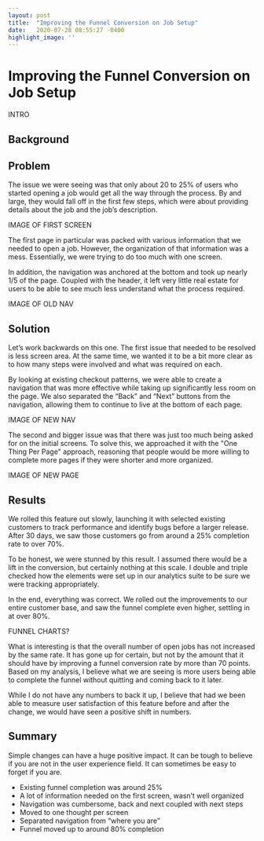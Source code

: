 ```yaml
---
layout: post
title:  "Improving the Funnel Conversion on Job Setup"
date:   2020-07-28 08:55:27 -0400
highlight_image: ''
---
```

# Improving the Funnel Conversion on Job Setup

INTRO

## Background



## Problem

The issue we were seeing was that only about 20 to 25% of users who started opening a job would get all the way through the process. By and large, they would fall off in the first few steps, which were about providing details about the job and the job&rsquo;s description.

IMAGE OF FIRST SCREEN

The first page in particular was packed with various information that we needed to open a job. However, the organization of that information was a mess. Essentially, we were trying to do too much with one screen.

In addition, the navigation was anchored at the bottom and took up nearly 1/5 of the page. Coupled with the header, it left very little real estate for users to be able to see much less understand what the process required.

IMAGE OF OLD NAV

## Solution

Let&rsquo;s work backwards on this one. The first issue that needed to be resolved is less screen area. At the same time, we wanted it to be a bit more clear as to how many steps were involved and what was required on each.

By looking at existing checkout patterns, we were able to create a navigation that was more effective while taking up significantly less room on the page. We also separated the &ldquo;Back&rdquo; and &ldquo;Next&rdquo; buttons from the navigation, allowing them to continue to live at the bottom of each page.

IMAGE OF NEW NAV

The second and bigger issue was that there was just too much being asked for on the initial screens. To solve this, we approached it with the "One Thing Per Page" approach, reasoning that people would be more willing to complete more pages if they were shorter and more organized.

IMAGE OF NEW PAGE

## Results

We rolled this feature out slowly, launching it with selected existing customers to track performance and identify bugs before a larger release. After 30 days, we saw those customers go from around a 25% completion rate to over 70%.

To be honest, we were stunned by this result. I assumed there would be a lift in the conversion, but certainly nothing at this scale. I double and triple checked how the elements were set up in our analytics suite to be sure we were tracking appropriately.

In the end, everything was correct. We rolled out the improvements to our entire customer base, and saw the funnel complete even higher, settling in at over 80%.

FUNNEL CHARTS?

What is interesting is that the overall number of open jobs has not increased by the same rate. It has gone up for certain, but not by the amount that it should have by improving a funnel conversion rate by more than 70 points. Based on my analysis, I believe what we are seeing is more users being able to complete the funnel without quitting and coming back to it later.

While I do not have any numbers to back it up, I believe that had we been able to measure user satisfaction of this feature before and after the change, we would have seen a positive shift in numbers.

## Summary

Simple changes can have a huge positive impact. It can be tough to believe if you are not in the user experience field. It can sometimes be easy to forget if you are. 

- Existing funnel completion was around 25%
- A lot of information needed on the first screen, wasn’t well organized
- Navigation was cumbersome, back and next coupled with next steps
- Moved to one thought per screen
- Separated navigation from “where you are”
- Funnel moved up to around 80% completion